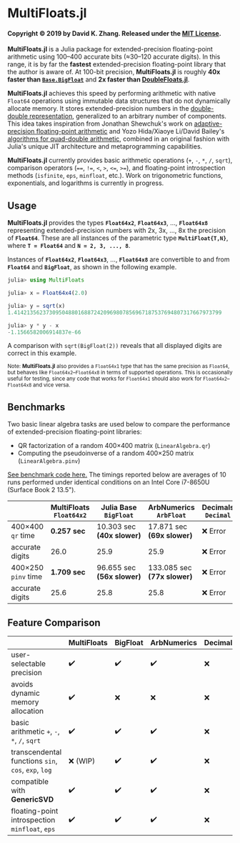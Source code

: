 # MultiFloats.jl

#### Copyright © 2019 by David K. Zhang. Released under the [MIT License](https://github.com/dzhang314/MultiFloats.jl/blob/master/LICENSE).

**MultiFloats.jl** is a Julia package for extended-precision floating-point arithmetic using 100–400 accurate bits (≈30–120 accurate digits). In this range, it is by far the **fastest** extended-precision floating-point library that the author is aware of. At 100-bit precision, **MultiFloats.jl** is roughly **40x faster than [`Base.BigFloat`](https://docs.julialang.org/en/v1/manual/integers-and-floating-point-numbers/#Arbitrary-Precision-Arithmetic)** and **2x faster than [DoubleFloats.jl](https://github.com/JuliaMath/DoubleFloats.jl)**.

**MultiFloats.jl** achieves this speed by performing arithmetic with native `Float64` operations using immutable data structures that do not dynamically allocate memory. It stores extended-precision numbers in the [double-double representation](https://en.wikipedia.org/wiki/Quadruple-precision_floating-point_format#Double-double_arithmetic), generalized to an arbitrary number of components. This idea takes inspiration from Jonathan Shewchuk's work on [adaptive-precision floating-point arithmetic](http://dx.doi.org/10.1007/pl00009321) and Yozo Hida/Xiaoye Li/David Bailey's [algorithms for quad-double arithmetic](https://doi.org/10.1109/ARITH.2001.930115), combined in an original fashion with Julia's unique JIT architecture and metaprogramming capabilities.

**MultiFloats.jl** currently provides basic arithmetic operations (`+`, `-`, `*`, `/`, `sqrt`), comparison operators (`==`, `!=`, `<`, `>`, `<=`, `>=`), and floating-point introspection methods (`isfinite`, `eps`, `minfloat`, etc.). Work on trigonometric functions, exponentials, and logarithms is currently in progress.

## Usage

**MultiFloats.jl** provides the types **`Float64x2`**, **`Float64x3`**, ..., **`Float64x8`** representing extended-precision numbers with 2x, 3x, ..., 8x the precision of **`Float64`**. These are all instances of the parametric type **`MultiFloat{T,N}`**, where **`T = Float64`** and <b><code>N&nbsp;=&nbsp;2,&nbsp;3,&nbsp;...,&nbsp;8</code></b>.

Instances of **`Float64x2`**, **`Float64x3`**, ..., **`Float64x8`** are convertible to and from **`Float64`** and **`BigFloat`**, as shown in the following example.

```julia
julia> using MultiFloats

julia> x = Float64x4(2.0)

julia> y = sqrt(x)
1.41421356237309504880168872420969807856967187537694807317667973799

julia> y * y - x
-1.1566582006914837e-66
```

A comparison with `sqrt(BigFloat(2))` reveals that all displayed digits are correct in this example.

<sup>Note: **MultiFloats.jl** also provides a `Float64x1` type that has the same precision as `Float64`, but behaves like `Float64x2`–`Float64x8` in terms of supported operations. This is occasionally useful for testing, since any code that works for `Float64x1` should also work for `Float64x2`–`Float64x8` and vice versa.</sup>

## Benchmarks

Two basic linear algebra tasks are used below to compare the performance of extended-precision floating-point libraries:

* QR factorization of a random 400×400 matrix (`LinearAlgebra.qr`)
* Computing the pseudoinverse of a random 400×250 matrix (`LinearAlgebra.pinv`)

[See benchmark code here.](https://gist.github.com/dzhang314/3e10463843f4ab5f5a4a2206c877771b) The timings reported below are averages of 10 runs performed under identical conditions on an Intel Core i7-8650U (Surface Book 2 13.5").

|                 | MultiFloats `Float64x2` | Julia Base `BigFloat`        | ArbNumerics `ArbFloat`  | Decimals `Decimal` | DecFP `Dec128`        | DoubleFloats `Double64` | Quadmath `Float128`   |
|-----------------|---------------------------|--------------------------|---------------------------|----------------------|-------------------------|---------------------------|-------------------------|
| 400×400 `qr`&nbsp;time  | **0.257 sec**                 | 10.303 sec **(40x&nbsp;slower)** | 17.871 sec **(69x&nbsp;slower)**  | ❌ Error              | 9.448 sec **(36x&nbsp;slower)** | 0.535 sec **(2x&nbsp;slower)**    | 2.403 sec **(9x&nbsp;slower)**  |
| accurate digits | 26.0                      | 25.9                     | 25.9                      | ❌ Error              | 27.6                    | 26.1                      | 28.1                    |
| 400×250 `pinv`&nbsp;time  | **1.709 sec**                 | 96.655 sec **(56x&nbsp;slower)** | 133.085 sec **(77x&nbsp;slower)** | ❌ Error              | ❌ Error                 | 3.668 sec **(2x&nbsp;slower)**    | 15.576 sec **(9x&nbsp;slower)** |
| accurate digits | 25.6                      | 25.8                     | 25.8                      | ❌ Error              | ❌ Error                 | 25.4                      | 27.9                    |

## Feature Comparison

|                                                        | MultiFloats | BigFloat | ArbNumerics | Decimals | DecFP | DoubleFloats | Quadmath |
|--------------------------------------------------------|-------------|----------|-------------|----------|-------|--------------|----------|
| user-selectable precision                              | ✔️          | ✔️      | ✔️          | ❌       | ❌    | ❌          | ❌       |
| avoids dynamic memory allocation                       | ✔️          | ❌      | ❌          | ❌       | ✔️    | ⚠️          | ✔️       |
| basic arithmetic `+`, `-`, `*`, `/`, `sqrt`            | ✔️          | ✔️      | ✔️          | ❌       | ✔️    | ✔️          | ✔️       |
| transcendental functions `sin`, `cos`, `exp`, `log`    | ❌ (WIP)    | ✔️      | ✔️          | ❌       | ✔️    | ✔️          | ✔️       |
| compatible with **GenericSVD**                         | ✔️          | ✔️      | ✔️          | ❌       | ❌    | ✔️          | ✔️       |
| floating-point introspection `minfloat`, `eps`         | ✔️          | ✔️      | ✔️          | ❌       | ✔️    | ✔️          | ✔️       |

